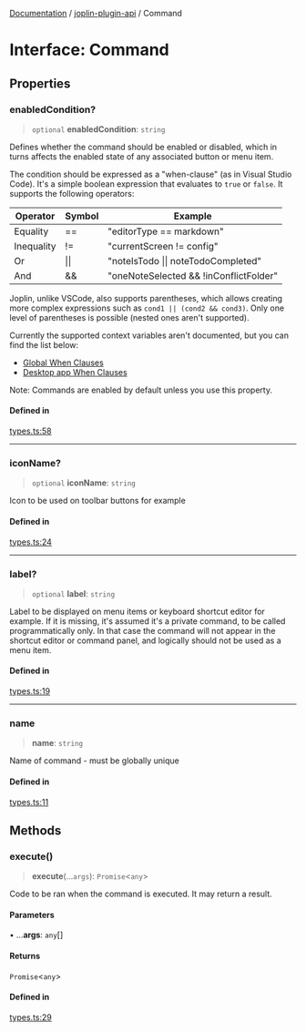[Documentation](../../packages.md) / [joplin-plugin-api](../index.md) / Command

# Interface: Command

## Properties

### enabledCondition?

> `optional` **enabledCondition**: `string`

Defines whether the command should be enabled or disabled, which in turns
affects the enabled state of any associated button or menu item.

The condition should be expressed as a "when-clause" (as in Visual Studio
Code). It's a simple boolean expression that evaluates to `true` or
`false`. It supports the following operators:

| Operator   | Symbol | Example                                |
| ---------- | ------ | -------------------------------------- |
| Equality   | ==     | "editorType == markdown"               |
| Inequality | !=     | "currentScreen != config"              |
| Or         | \|\|   | "noteIsTodo \|\| noteTodoCompleted"    |
| And        | &&     | "oneNoteSelected && !inConflictFolder" |

Joplin, unlike VSCode, also supports parentheses, which allows creating
more complex expressions such as `cond1 || (cond2 && cond3)`. Only one
level of parentheses is possible (nested ones aren't supported).

Currently the supported context variables aren't documented, but you can
find the list below:

- [Global When Clauses](https://github.com/laurent22/joplin/blob/dev/packages/lib/services/commands/stateToWhenClauseContext.ts)
- [Desktop app When Clauses](https://github.com/laurent22/joplin/blob/dev/packages/app-desktop/services/commands/stateToWhenClauseContext.ts)

Note: Commands are enabled by default unless you use this property.

#### Defined in

[types.ts:58](https://github.com/rxliuli/joplin-utils/blob/485409801cf7c952cfefe9e29020115fe6abec36/packages/joplin-plugin-api/src/types.ts#L58)

---

### iconName?

> `optional` **iconName**: `string`

Icon to be used on toolbar buttons for example

#### Defined in

[types.ts:24](https://github.com/rxliuli/joplin-utils/blob/485409801cf7c952cfefe9e29020115fe6abec36/packages/joplin-plugin-api/src/types.ts#L24)

---

### label?

> `optional` **label**: `string`

Label to be displayed on menu items or keyboard shortcut editor for example.
If it is missing, it's assumed it's a private command, to be called programmatically only.
In that case the command will not appear in the shortcut editor or command panel, and logically
should not be used as a menu item.

#### Defined in

[types.ts:19](https://github.com/rxliuli/joplin-utils/blob/485409801cf7c952cfefe9e29020115fe6abec36/packages/joplin-plugin-api/src/types.ts#L19)

---

### name

> **name**: `string`

Name of command - must be globally unique

#### Defined in

[types.ts:11](https://github.com/rxliuli/joplin-utils/blob/485409801cf7c952cfefe9e29020115fe6abec36/packages/joplin-plugin-api/src/types.ts#L11)

## Methods

### execute()

> **execute**(...`args`): `Promise`\<`any`\>

Code to be ran when the command is executed. It may return a result.

#### Parameters

• ...**args**: `any`[]

#### Returns

`Promise`\<`any`\>

#### Defined in

[types.ts:29](https://github.com/rxliuli/joplin-utils/blob/485409801cf7c952cfefe9e29020115fe6abec36/packages/joplin-plugin-api/src/types.ts#L29)
